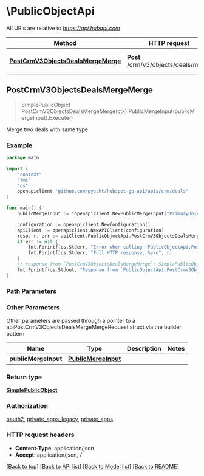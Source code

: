 # \PublicObjectApi

All URIs are relative to *https://api.hubapi.com*

Method | HTTP request | Description
------------- | ------------- | -------------
[**PostCrmV3ObjectsDealsMergeMerge**](PublicObjectApi.md#PostCrmV3ObjectsDealsMergeMerge) | **Post** /crm/v3/objects/deals/merge | Merge two deals with same type



## PostCrmV3ObjectsDealsMergeMerge

> SimplePublicObject PostCrmV3ObjectsDealsMergeMerge(ctx).PublicMergeInput(publicMergeInput).Execute()

Merge two deals with same type

### Example

```go
package main

import (
    "context"
    "fmt"
    "os"
    openapiclient "github.com/pyscht/hubspot-go-api/apis/crm/deals"
)

func main() {
    publicMergeInput := *openapiclient.NewPublicMergeInput("PrimaryObjectId_example", "ObjectIdToMerge_example") // PublicMergeInput | 

    configuration := openapiclient.NewConfiguration()
    apiClient := openapiclient.NewAPIClient(configuration)
    resp, r, err := apiClient.PublicObjectApi.PostCrmV3ObjectsDealsMergeMerge(context.Background()).PublicMergeInput(publicMergeInput).Execute()
    if err != nil {
        fmt.Fprintf(os.Stderr, "Error when calling `PublicObjectApi.PostCrmV3ObjectsDealsMergeMerge``: %v\n", err)
        fmt.Fprintf(os.Stderr, "Full HTTP response: %v\n", r)
    }
    // response from `PostCrmV3ObjectsDealsMergeMerge`: SimplePublicObject
    fmt.Fprintf(os.Stdout, "Response from `PublicObjectApi.PostCrmV3ObjectsDealsMergeMerge`: %v\n", resp)
}
```

### Path Parameters



### Other Parameters

Other parameters are passed through a pointer to a apiPostCrmV3ObjectsDealsMergeMergeRequest struct via the builder pattern


Name | Type | Description  | Notes
------------- | ------------- | ------------- | -------------
 **publicMergeInput** | [**PublicMergeInput**](PublicMergeInput.md) |  | 

### Return type

[**SimplePublicObject**](SimplePublicObject.md)

### Authorization

[oauth2](../README.md#oauth2), [private_apps_legacy](../README.md#private_apps_legacy), [private_apps](../README.md#private_apps)

### HTTP request headers

- **Content-Type**: application/json
- **Accept**: application/json, */*

[[Back to top]](#) [[Back to API list]](../README.md#documentation-for-api-endpoints)
[[Back to Model list]](../README.md#documentation-for-models)
[[Back to README]](../README.md)

